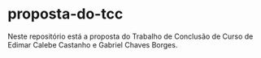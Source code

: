 # proposta-do-tcc
Neste repositório está a proposta do Trabalho de Conclusão de Curso de Edimar Calebe Castanho e Gabriel Chaves Borges.
